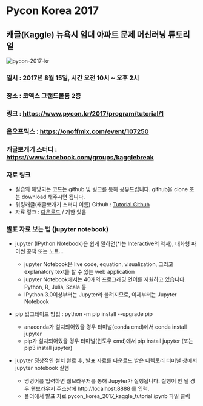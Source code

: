 # Pycon Korea 2017 
## 캐글(Kaggle) 뉴욕시 임대 아파트 문제 머신러닝 튜토리얼
![pycon-2017-kr](img/pycon2017-logo-yellow.png)

### 일시 : 2017년 8월 15일, 시간 오전 10시 ~ 오후 2시
### 장소 : 코엑스 그랜드볼륨 2층 
### 링크 : https://www.pycon.kr/2017/program/tutorial/1
### 온오프믹스 : https://onoffmix.com/event/107250
### 캐글뽀개기 스터디 : https://www.facebook.com/groups/kagglebreak


### 자료 링크
- 실습의 해당되는 코드는 github 및 링크를 통해 공유드립니다. 
github을 clone 또는 download 해주시면 됩니다.
- 워킹캐글(캐글뽀개기 스터디 이름) Github : [Tutorial Github](https://github.com/KaggleBreak/walkingkaggle)
- 자료 링크 : [다운로드](https://www.dropbox.com/s/0ggaqvshr29emzj/pycon2017_kr.zip?dl=0) / 기한 있음


### 발표 자료 보는 법 (jupyter notebook)
- jupyter (IPython Notebook)은 쉽게 말하면(*I는 Interactive의 약자), 대화형 파이썬 공책 또는 노트...
    - jupyter Notebook은 live code, equation, visualization, 그리고 explanatory text를 할 수 있는 web application
    - jupyter Notebook에서는 40개의 프로그래밍 언어를 지원하고 있습니다. Python, R, Julia, Scala 등
    - IPython 3.0이상부터는 Jupyter라  불려지므로, 이제부터는 Jupyter Notebook


- pip 업그레이드 방법 : python -m pip install --upgrade pip
    - anaconda가 설치되어있을 경우 터미널(conda cmd)에서 conda install jupyter
    - pip가 설치되어있을 경우 터미널(윈도우 cmd)에서 pip install jupyter (또는 pip3 install jupyter)
    

- jupyter 정상적인 설치 완료 후, 발표 자료를 다운로드 받은 디렉토리 터미널 창에서 jupyter notebook 실행
    - 명령어를 입력하면 웹브라우저를 통해 Jupyter가 실행됩니다. 실행이 안 될 경우 웹브라우저 주소창에 http://localhost:8888 를 입력.
    - 폴더에서 발표 자료 pycon_korea_2017_kaggle_tutorial.ipynb 파일 클릭
